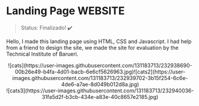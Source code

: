 # Landing Page WEBSITE

> Status: Finalizado! :heavy_check_mark:

Hello, I made this landing page using HTML, CSS and Javascript. I had help from a friend to 
design the site, we made the site for evaluation by the Technical Institute of Barueri.

<center> ![cats](https://user-images.githubusercontent.com/131183713/232938690-00b26e49-b4fa-4d01-bacb-6e6cf5626963.jpg)![cats2](https://user-images.githubusercontent.com/131183713/232939702-3b15f254-6c6e-4de6-a7ae-8d049b012d8a.jpg) <center>
<center> ![cats3](https://user-images.githubusercontent.com/131183713/232940036-31fa5d2f-b3cb-434e-a83e-40c8657e2185.jpg) <center>

